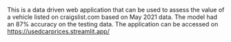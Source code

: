 This is a data driven web application that can be used to assess the value of a vehicle listed on craigslist.com based on May 2021 data. The model had an 87% accuracy on the testing data. The application can be accessed on https://usedcarprices.streamlit.app/
